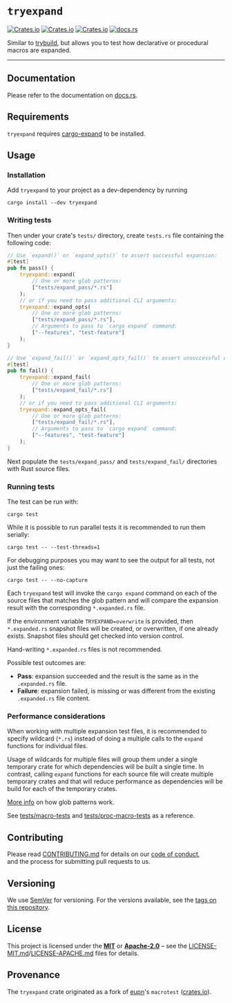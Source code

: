 # `tryexpand`

[![Crates.io](https://img.shields.io/crates/v/tryexpand)](https://crates.io/crates/tryexpand)
[![Crates.io](https://img.shields.io/crates/d/tryexpand)](https://crates.io/crates/tryexpand)
[![Crates.io](https://img.shields.io/crates/l/tryexpand)](https://crates.io/crates/tryexpand)
[![docs.rs](https://docs.rs/tryexpand/badge.svg)](https://docs.rs/tryexpand/)

Similar to [trybuild](https://crates.io/crates/trybuild), but allows you to test how declarative or procedural macros are expanded.

----

## Documentation

Please refer to the documentation on [docs.rs](https://docs.rs/tryexpand).

## Requirements

`tryexpand` requires [cargo-expand](https://crates.io/crates/cargo-expand) to be installed.

## Usage

### Installation

Add `tryexpand` to your project as a dev-dependency by running

```terminal
cargo install --dev tryexpand
```

### Writing tests

Then under your crate's `tests/` directory, create `tests.rs` file containing the following code:

```rust
// Use `expand()` or `expand_opts()` to assert successful expansion:
#[test]
pub fn pass() {
    tryexpand::expand(
        // One or more glob patterns:
        ["tests/expand_pass/*.rs"]
    );
    // or if you need to pass additional CLI arguments:
    tryexpand::expand_opts(
        // One or more glob patterns:
        ["tests/expand_pass/*.rs"],
        // Arguments to pass to `cargo expand` command:
        ["--features", "test-feature"]
    );
}

// Use `expand_fail()` or `expand_opts_fail()` to assert unsuccessful expansion:
#[test]
pub fn fail() {
    tryexpand::expand_fail(
        // One or more glob patterns:
        ["tests/expand_fail/*.rs"]
    );
    // or if you need to pass additional CLI arguments:
    tryexpand::expand_opts_fail(
        // One or more glob patterns:
        ["tests/expand_fail/*.rs"],
        // Arguments to pass to `cargo expand` command:
        ["--features", "test-feature"]
    );
}
```

Next populate the `tests/expand_pass/` and `tests/expand_fail/` directories with Rust source files.

### Running tests

The test can be run with:

```terminal
cargo test
```

While it is possible to run parallel tests it is recommended to run them serially:

```terminal
cargo test -- --test-threads=1
```

For debugging purposes you may want to see the output for all tests, not just the failing ones:

```terminal
cargo test -- --no-capture
```

Each `tryexpand` test will invoke the `cargo expand` command on each of the source files that matches the glob pattern and will compare the expansion result with the corresponding `*.expanded.rs` file.

If the environment variable `TRYEXPAND=overwrite` is provided, then `*.expanded.rs` snapshot files will
be created, or overwritten, if one already exists. Snapshot files should get checked into version control.

Hand-writing `*.expanded.rs` files is not recommended.

Possible test outcomes are:

- **Pass**: expansion succeeded and the result is the same as in the `.expanded.rs` file.
- **Failure**: expansion failed, is missing or was different from the existing `.expanded.rs` file content.

### Performance considerations

When working with multiple expansion test files, it is recommended to specify wildcard (`*.rs`) instead of doing a multiple calls to the `expand` functions for individual files.

Usage of wildcards for multiple files will group them under a single temporary crate for which dependencies will be built a single time. In contrast, calling `expand` functions for each source file will create multiple temporary crates and that will reduce performance as dependencies will be build for each of the temporary crates.

[More info](https://en.wikipedia.org/wiki/Glob_(programming)) on how glob patterns work.

See [tests/macro-tests](tests/macro-tests) and [tests/proc-macro-tests](tests/proc-macro-tests) as a reference.

## Contributing

Please read [CONTRIBUTING.md](CONTRIBUTING.md) for details on our [code of conduct](https://www.rust-lang.org/conduct.html),  
and the process for submitting pull requests to us.

## Versioning

We use [SemVer](http://semver.org/) for versioning. For the versions available, see the [tags on this repository](https://github.com/regexident/cargo-modules/tags).

## License

This project is licensed under the [**MIT**][mit-license] or [**Apache-2.0**][apache-license] – see the [LICENSE-MIT.md](LICENSE-MIT.md)/[LICENSE-APACHE.md](LICENSE-APACHE.md) files for details.

## Provenance

The `tryexpand` crate originated as a fork of [eupn](https://github.com/eupn)'s `macrotest` ([crates.io](https://crates.io/crates/macrotest)).

[mit-license]: https://www.tldrlegal.com/license/mit-license
[apache-license]: https://www.tldrlegal.com/l/apache-license-2-0-apache-2-0
